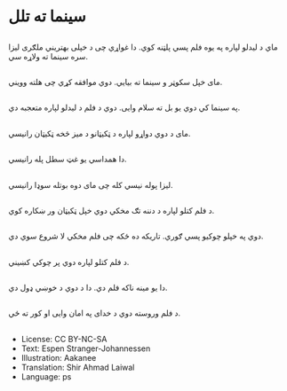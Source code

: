 # سینما ته تلل

##
ماي د لیدلو لپاره په یوه فلم پسي پلټنه کوي. دا غواړي چی د خپلی بهتریني ملګری لیزا سره سینما ته ولاړه سي.

##
مای خپل سکوټر و سینما ته بیایي. دوي موافقه کړي چی هلته وویني.

##
په سینما کي دوي یو بل ته سلام وایی. دوي د فلم د لیدلو لپاره متعجبه دي.

##
مای د دوي دواړو لپاره د ټکیټانو د میز څخه ټکیټان رانیسي.

##
دا همداسي یو غټ سطل پله رانیسي.

##
لیزا پوله نیسي کله چی مای دوه بوتله سوډا رانیسي.

##
د فلم کتلو لپاره د دننه تګ مخکي دوي خپل ټکیټان ور ښکاره کوي.

##
دوي په خپلو چوکیو پسي ګوري. تاریکه ده ځکه چی فلم مخکي لا شروع سوي دي.

##
د فلم کتلو لپاره دوي پر چوکي کښیني.

##
دا یو مینه ناکه فلم دي. دا د دوي د خوښي ډول دي.

##
د فلم وروسته دوي د خدای په امان وایی او کور ته ځي.

##
* License: CC BY-NC-SA
* Text: Espen Stranger-Johannessen
* Illustration: Aakanee
* Translation: Shir Ahmad Laiwal
* Language: ps

